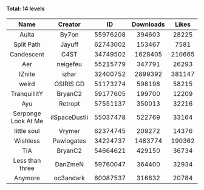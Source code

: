 #### Total: 14 levels

| Name | Creator | ID | Downloads | Likes |
|:---:|:---:|:---:|:---:|:---:|
| Aulta | By7on | 55976208 | 394603 | 28225
| Split Path | Jayuff | 62743002 | 153467 | 7581
| Candescent | C4ST | 34749502 | 1628405 | 210665
| Aer | neigefeu | 55215779 | 347791 | 26293
| IZnite | izhar | 32400752 | 2899392 | 381147
| weird | OSIRIS GD | 51173274 | 598198 | 58215
| TranquillitY | BryanC2 | 59177605 | 199700 | 12209
| Ayu | Retropt | 57551137 | 350013 | 32216
| Serponge Look At Me | iISpaceDustIi | 55037478 | 522769 | 33164
| little soul | Vrymer | 62374745 | 209272 | 14376
| Wishless | Pawlogates | 34224737 | 1483774 | 190362
|  TIA | BryanC2 | 54664621 | 429150 | 36734
| Less than three | DanZmeN | 59760047 | 364400 | 32934
| Anymore | oc3andark | 60087537 | 316832 | 20784
